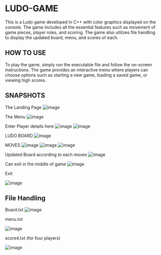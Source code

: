 # LUDO-GAME

This is a Ludo game developed in C++ with color graphics displayed on the console. The game includes all the essential features such as movement of game pieces, player roles, and scoring. The game also utilizes file handling to display the updated board, menu, and scores of each.

## HOW TO USE
To play the game, simply run the executable file and follow the on-screen instructions. The game provides an interactive menu where players can choose options such as starting a new game, loading a saved game, or viewing high scores.

## SNAPSHOTS

The Landing Page
![image](https://github.com/RaniaBm/Automotive-Studio/assets/128255568/eb69567e-d645-4e59-bb6a-a5e4ba86eaa6)

The Menu
![image](https://github.com/RaniaBm/LUDO-GAME/assets/128255568/6e45db11-6529-4187-b585-9563569a068e)

Enter Player details here
![image](https://github.com/RaniaBm/LUDO-GAME/assets/128255568/853299ef-434d-489e-81e1-b49aa3b8eba7)
![image](https://github.com/RaniaBm/LUDO-GAME/assets/128255568/0ba3702b-d18e-4ae2-a8e9-ba3f7233a005)

LUDO BOARD
![image](https://github.com/RaniaBm/LUDO-GAME/assets/128255568/21d96b99-36a5-4480-a4f0-ad20a5e227a5)

MOVES
![image](https://github.com/RaniaBm/LUDO-GAME/assets/128255568/c488fd26-55c4-4f5a-8b0a-2e1a1e58f013)
![image](https://github.com/RaniaBm/LUDO-GAME/assets/128255568/97f9d754-c69d-479c-a8f5-2bfed72d494e)
![image](https://github.com/RaniaBm/LUDO-GAME/assets/128255568/742481a0-0bb6-4ac0-9e81-d3e6f1ecc23f)

Updated Board according to each moves
![image](https://github.com/RaniaBm/LUDO-GAME/assets/128255568/2255af87-9419-4819-86b7-28c81b53a339)

Can exit in the middle of game
![image](https://github.com/RaniaBm/LUDO-GAME/assets/128255568/0ab193c6-7a40-4eb7-8959-88b2bca267fb)

Exit

![image](https://github.com/RaniaBm/LUDO-GAME/assets/128255568/4150c220-87f8-4071-ad89-92ab8b597304)


## File Handling

Board.txt
![image](https://github.com/RaniaBm/LUDO-GAME/assets/128255568/2f829994-dab8-44ee-b847-69cf1f57ffdf)

menu.txt

![image](https://github.com/RaniaBm/LUDO-GAME/assets/128255568/efad3d3b-f8ec-4ed5-bd63-7ae2e161b793)

score4.txt (for four players)

![image](https://github.com/RaniaBm/LUDO-GAME/assets/128255568/a029d2a1-0be1-48e0-86eb-a3375b954292)

